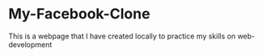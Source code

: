 # My-Facebook-Clone
This is a webpage that I have created locally to practice my skills on web-development
